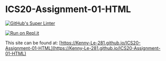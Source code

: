 # ICS20-Assignment-01-HTML

[![GitHub's Super Linter](https://github.com/Kenny-Le-281/ICS20-Assignment-01-HTML/workflows/GitHub's%20Super%20Linter/badge.svg)](https://github.com/Kenny-Le-281/ICS20-Assignment-01-HTML/actions)

[![Run on Repl.it](https://repl.it/badge/github/Kenny-Le-281/ICS20-Assignment-01-HTML)](https://repl.it/github/Kenny-Le-281/ICS20-Assignment-01-HTML)

This site can be found at: [https://Kenny-Le-281.github.io/ICS20-Assignment-01-HTML](https://Kenny-Le-281.github.io/ICS20-Assignment-01-HTML)
